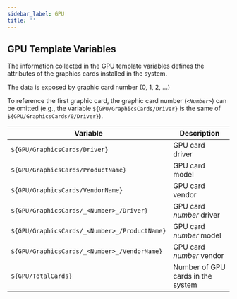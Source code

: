 ```yaml
---
sidebar_label: GPU
title: ''
---
```


## GPU Template Variables

The information collected in the GPU template variables defines the attributes of the graphics
cards installed in the system.

The data is exposed by graphic card number (0, 1, 2, ...)

To reference the first graphic card, the graphic card number (_`<Number>`_) can be omitted
(e.g., the variable `${GPU/GraphicsCards/Driver}` is the same of `${GPU/GraphicsCards/0/Driver}`).

| Variable             | Description           |
| -------------------- | --------------------- |
| `${GPU/GraphicsCards/Driver}`| GPU card driver |
| `${GPU/GraphicsCards/ProductName}` | GPU card model |
| `${GPU/GraphicsCards/VendorName}` | GPU card vendor |
| `${GPU/GraphicsCards/_<Number>_/Driver}`| GPU card _number_ driver |
| `${GPU/GraphicsCards/_<Number>_/ProductName}` | GPU card _number_ model |
| `${GPU/GraphicsCards/_<Number>_/VendorName}` | GPU card _number_ vendor |
| `${GPU/TotalCards}`| Number of GPU cards in the system |